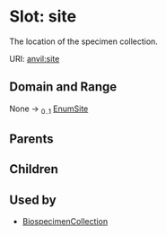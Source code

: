 
# Slot: site

The location of the specimen collection.

URI: [anvil:site](https://anvilproject.org/acr-harmonized-data-model/site)


## Domain and Range

None &#8594;  <sub>0..1</sub> [EnumSite](EnumSite.md)

## Parents


## Children


## Used by

 * [BiospecimenCollection](BiospecimenCollection.md)
